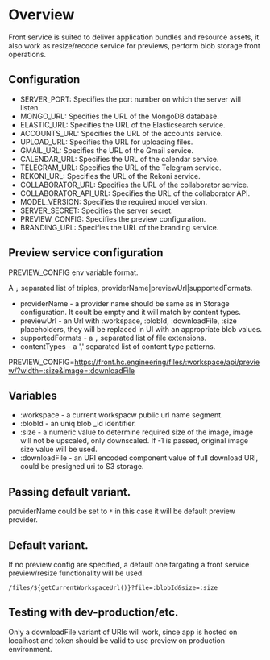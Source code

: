 # Overview

Front service is suited to deliver application bundles and resource assets, it also work as resize/recode service for previews, perform blob storage front operations.

## Configuration

* SERVER_PORT: Specifies the port number on which the server will listen.
* MONGO_URL: Specifies the URL of the MongoDB database.
* ELASTIC_URL: Specifies the URL of the Elasticsearch service.
* ACCOUNTS_URL: Specifies the URL of the accounts service.
* UPLOAD_URL: Specifies the URL for uploading files.
* GMAIL_URL: Specifies the URL of the Gmail service.
* CALENDAR_URL: Specifies the URL of the calendar service.
* TELEGRAM_URL: Specifies the URL of the Telegram service.
* REKONI_URL: Specifies the URL of the Rekoni service.
* COLLABORATOR_URL: Specifies the URL of the collaborator service.
* COLLABORATOR_API_URL: Specifies the URL of the collaborator API.
* MODEL_VERSION: Specifies the required model version.
* SERVER_SECRET: Specifies the server secret.
* PREVIEW_CONFIG: Specifies the preview configuration.
* BRANDING_URL: Specifies the URL of the branding service.

## Preview service configuration

PREVIEW_CONFIG env variable format.

A `;` separated list of triples, providerName|previewUrl|supportedFormats.

- providerName - a provider name should be same as in Storage configuration.
  It coult be empty and it will match by content types.
- previewUrl - an Url with :workspace, :blobId, :downloadFile, :size placeholders, they will be replaced in UI with an appropriate blob values.
- supportedFormats - a `,` separated list of file extensions.
- contentTypes - a ',' separated list of content type patterns.

PREVIEW_CONFIG=https://front.hc.engineering/files/:workspace/api/preview/?width=:size&image=:downloadFile

## Variables

- :workspace - a current workspacw public url name segment. 
- :blobId - an uniq blob _id identifier.
- :size - a numeric value to determine required size of the image, image will not be upscaled, only downscaled. If -1 is passed, original image size value will be used.
- :downloadFile - an URI encoded component value of full download URI, could be presigned uri to S3 storage.

## Passing default variant.

providerName could be set to `*` in this case it will be default preview provider.

## Default variant.

If no preview config are specified, a default one targating a front service preview/resize functionality will be used.

`/files/${getCurrentWorkspaceUrl()}?file=:blobId&size=:size`

## Testing with dev-production/etc.

Only a downloadFile variant of URIs will work, since app is hosted on localhost and token should be valid to use preview on production environment.
